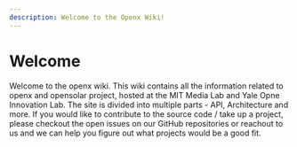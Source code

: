 ```yaml
---
description: Welcome to the Openx Wiki!
---
```


# Welcome

Welcome to the openx wiki. This wiki contains all the information related to openx and opensolar project, hosted at the MIT Media Lab and Yale Opne Innovation Lab. The site is divided into multiple parts - API, Architecture and more. If you would like to contribute to the source code / take up a project, please checkout the open issues on our GitHub repositories or reachout to us and we can help you figure out what projects would be a good fit.

